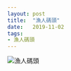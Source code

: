 ```yaml
---
layout: post
title:  "漁人碼頭"
date:   2019-11-02
tags:
- 漁人碼頭
---
```

![漁人碼頭](/assets/media/2019-11-02-Tamsui.jpg)
